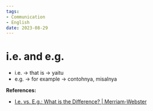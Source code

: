```yaml
---
tags:
- Communication
- English
date: 2023-08-29
---
```


# i.e. and e.g.

- i.e. → that is → yaitu
- e.g. → for example → contohnya, misalnya



**References:**

- [I.e. vs. E.g.: What is the Difference? | Merriam-Webster](https://www.merriam-webster.com/grammar/ie-vs-eg-abbreviation-meaning-usage-difference)
